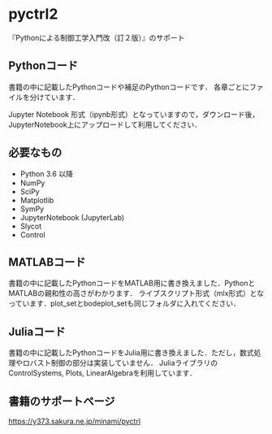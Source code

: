 # pyctrl2
『Pythonによる制御工学入門改（訂２版）』のサポート

## Pythonコード
書籍の中に記載したPythonコードや補足のPythonコードです．
各章ごとにファイルを分けています．

Jupyter Notebook 形式（ipynb形式）となっていますので，ダウンロード後，JupyterNotebook上にアップロードして利用してください．

## 必要なもの
- Python 3.6 以降
- NumPy
- SciPy
- Matplotlib
- SymPy
- JupyterNotebook (JupyterLab)
- Slycot
- Control

## MATLABコード
書籍の中に記載したPythonコードをMATLAB用に書き換えました．PythonとMATLABの親和性の高さがわかります．
ライブスクリプト形式（mlx形式）となっています．plot_setとbodeplot_setも同じフォルダに入れてください．

## Juliaコード
書籍の中に記載したPythonコードをJulia用に書き換えました．ただし，数式処理やロバスト制御の部分は実装していません．
JuliaライブラリのControlSystems, Plots, LinearAlgebraを利用しています．

## 書籍のサポートページ
https://y373.sakura.ne.jp/minami/pyctrl
